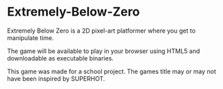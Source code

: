 # Extremely-Below-Zero
Extremely Below Zero is a 2D pixel-art platformer where you get to manipulate time.

The game will be available to play in your browser using HTML5 and downloadable as executable binaries.

This game was made for a school project. The games title may or may not have been inspired by SUPERHOT.
